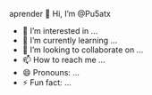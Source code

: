 aprender 👋 Hi, I’m @Pu5atx
- 👀 I’m interested in ...
- 🌱 I’m currently learning ...
- 💞️ I’m looking to collaborate on ...
- 📫 How to reach me ...
- 😄 Pronouns: ...
- ⚡ Fun fact: ...

<!---
Pu5atx/Pu5atx is a ✨ special ✨ repository because its `README.md` (this file) appears on your GitHub profile.
You can click the Preview link to take a look at your changes.
--->
